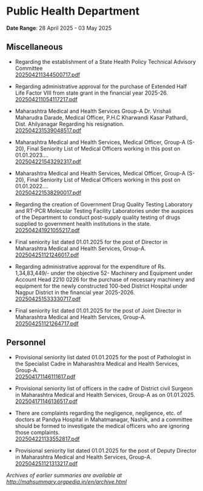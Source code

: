 # Public Health Department

**Date Range**: 28 April 2025 - 03 May 2025


## Miscellaneous
- Regarding the establishment of a State Health Policy Technical Advisory Committee\
  [202504211344500717.pdf](https://gr.maharashtra.gov.in/Site/Upload/Government%20Resolutions/English/202504211344500717.pdf)

- Regarding administrative approval for the purchase of Extended Half Life Factor VIII from state grant in the financial year 2025-26.\
  [202504211054117217.pdf](https://gr.maharashtra.gov.in/Site/Upload/Government%20Resolutions/English/202504211054117217.pdf)

- Maharashtra Medical and Health Services Group-A Dr. Vrishali Maharudra Darade, Medical Officer, P.H.C Kharwandi Kasar Pathardi, Dist. Ahilyanagar Regarding his resignation.\
  [202504231539048517.pdf](https://gr.maharashtra.gov.in/Site/Upload/Government%20Resolutions/English/202504231539048517.pdf)

- Maharashtra Medical and Health Services, Medical Officer, Group-A (S-20), Final Seniority List of Medical Officers working in this post on 01.01.2023....\
  [202504221543292317.pdf](https://gr.maharashtra.gov.in/Site/Upload/Government%20Resolutions/English/202504221543292317.pdf)

- Maharashtra Medical and Health Services, Medical Officer, Group-A (S-20), Final Seniority List of Medical Officers working in this post on 01.01.2022....\
  [202504221538290017.pdf](https://gr.maharashtra.gov.in/Site/Upload/Government%20Resolutions/English/202504221538290017.pdf)

- Regarding the creation of Government Drug Quality Testing Laboratory and RT-PCR Molecular Testing Facility Laboratories under the auspices of the Department to conduct post-supply quality testing of drugs supplied to government health institutions in the state.\
  [202504241921055217.pdf](https://gr.maharashtra.gov.in/Site/Upload/Government%20Resolutions/English/202504241921055217.pdf)

- Final seniority list dated 01.01.2025 for the post of Director in Maharashtra Medical and Health Services, Group-A.\
  [202504251121246017.pdf](https://gr.maharashtra.gov.in/Site/Upload/Government%20Resolutions/English/202504251121246017.pdf)

- Regarding administrative approval for the expenditure of Rs. 1,34,83,449/- under the objective 52- Machinery and Equipment under Account Head 2210 0226 for the purchase of necessary machinery and equipment for the newly constructed 100-bed District Hospital under Nagpur District in the financial year 2025-2026.\
  [202504251533330717.pdf](https://gr.maharashtra.gov.in/Site/Upload/Government%20Resolutions/English/202504251533330717.pdf)

- Final seniority list dated 01.01.2025 for the post of Joint Director in Maharashtra Medical and Health Services, Group-A.\
  [202504251121264717.pdf](https://gr.maharashtra.gov.in/Site/Upload/Government%20Resolutions/English/202504251121264717.pdf)

## Personnel
- Provisional seniority list dated 01.01.2025 for the post of Pathologist in the Specialist Cadre in Maharashtra Medical and Health Services, Group-A.\
  [202504171146111617.pdf](https://gr.maharashtra.gov.in/Site/Upload/Government%20Resolutions/English/202504171146111617.pdf)

- Provisional seniority list of officers in the cadre of District civil Surgeon in Maharashtra Medical and Health Services, Group-A as on 01.01.2025.\
  [202504171146136517.pdf](https://gr.maharashtra.gov.in/Site/Upload/Government%20Resolutions/English/202504171146136517.pdf)

- There are complaints regarding the negligence, negligence, etc. of doctors at Pandya Hospital in Mahatmanagar, Nashik, and a committee should be formed to investigate the medical officers who are ignoring those complaints.\
  [202504221133552817.pdf](https://gr.maharashtra.gov.in/Site/Upload/Government%20Resolutions/English/202504221133552817.pdf)

- Provisional seniority list dated 01.01.2025 for the post of Deputy Director in Maharashtra Medical and Health Services, Group-A.\
  [202504251121313217.pdf](https://gr.maharashtra.gov.in/Site/Upload/Government%20Resolutions/English/202504251121313217.pdf)


*Archives of earlier summaries are available at http://mahsummary.orgpedia.in/en/archive.html*